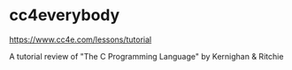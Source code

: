# cc4everybody
https://www.cc4e.com/lessons/tutorial 

A tutorial review of "The C Programming Language" by Kernighan &amp; Ritchie

